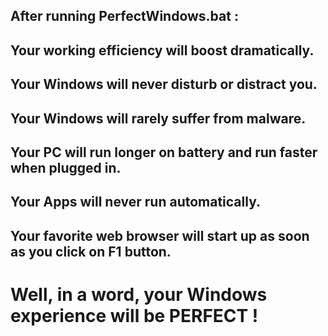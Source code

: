 ## After running PerfectWindows.bat :

## Your working efficiency will boost dramatically.
## Your Windows will never disturb or distract you.
## Your Windows will rarely suffer from malware.
## Your PC will run longer on battery and run faster when plugged in.
## Your Apps will never run automatically.
## Your favorite web browser will start up as soon as you click on F1 button.
# Well, in a word, your Windows experience will be PERFECT !
